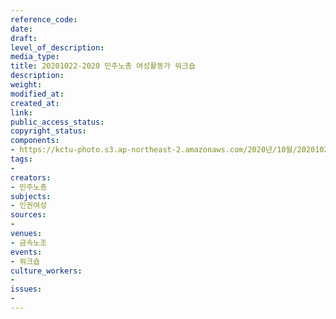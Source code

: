 ```yaml
---
reference_code: 
date: 
draft: 
level_of_description: 
media_type: 
title: 20201022-2020 민주노총 여성활동가 워크숍
description: 
weight: 
modified_at: 
created_at: 
link: 
public_access_status: 
copyright_status: 
components:
- https://kctu-photo.s3.ap-northeast-2.amazonaws.com/2020년/10월/20201022-2020+민주노총+여성활동가+워크숍/_W5D5147.jpg
tags:
- 
creators:
- 민주노총
subjects:
- 인권여성
sources:
- 
venues:
- 금속노조
events:
- 워크숍
culture_workers:
- 
issues:
- 
---
```

